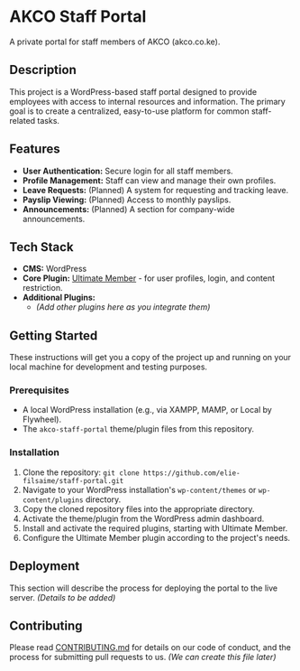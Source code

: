 # AKCO Staff Portal

A private portal for staff members of AKCO (akco.co.ke).

## Description

This project is a WordPress-based staff portal designed to provide employees with access to internal resources and information. The primary goal is to create a centralized, easy-to-use platform for common staff-related tasks.

## Features

*   **User Authentication:** Secure login for all staff members.
*   **Profile Management:** Staff can view and manage their own profiles.
*   **Leave Requests:** (Planned) A system for requesting and tracking leave.
*   **Payslip Viewing:** (Planned) Access to monthly payslips.
*   **Announcements:** (Planned) A section for company-wide announcements.

## Tech Stack

*   **CMS:** WordPress
*   **Core Plugin:** [Ultimate Member](https://ultimatemember.com/) - for user profiles, login, and content restriction.
*   **Additional Plugins:** 
    *   _(Add other plugins here as you integrate them)_

## Getting Started

These instructions will get you a copy of the project up and running on your local machine for development and testing purposes.

### Prerequisites

*   A local WordPress installation (e.g., via XAMPP, MAMP, or Local by Flywheel).
*   The `akco-staff-portal` theme/plugin files from this repository.

### Installation

1.  Clone the repository: `git clone https://github.com/elie-filsaime/staff-portal.git`
2.  Navigate to your WordPress installation's `wp-content/themes` or `wp-content/plugins` directory.
3.  Copy the cloned repository files into the appropriate directory.
4.  Activate the theme/plugin from the WordPress admin dashboard.
5.  Install and activate the required plugins, starting with Ultimate Member.
6.  Configure the Ultimate Member plugin according to the project's needs.

## Deployment

This section will describe the process for deploying the portal to the live server. 
_(Details to be added)_

## Contributing

Please read [CONTRIBUTING.md](CONTRIBUTING.md) for details on our code of conduct, and the process for submitting pull requests to us. 
_(We can create this file later)_
